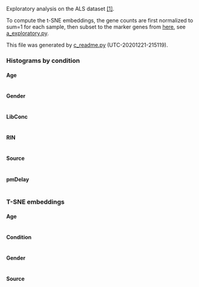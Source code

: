 
Exploratory analysis on the ALS dataset 
[[1]](../../../data/20201128-FGCZ).

To compute the t-SNE embeddings,
the gene counts are first normalized to sum=1 for each sample,
then subset to the marker genes
from [here](https://github.com/sta426hs2020/material/blob/8c57e3b/week13-07dec2020/workflow.Rmd#L152),
see [a_exploratory.py](a_exploratory.py).

This file was generated by [c_readme.py](c_readme.py) (UTC-20201221-215119).


### Histograms by condition

#### Age
![<img src='a_exploratory/hist_by_Age.png' width='480px'/>](a_exploratory/hist_by_Age.png)

#### Gender
![<img src='a_exploratory/hist_by_Gender.png' width='480px'/>](a_exploratory/hist_by_Gender.png)

#### LibConc
![<img src='a_exploratory/hist_by_LibConc_100_800bp.png' width='480px'/>](a_exploratory/hist_by_LibConc_100_800bp.png)

#### RIN
![<img src='a_exploratory/hist_by_RIN.png' width='480px'/>](a_exploratory/hist_by_RIN.png)

#### Source
![<img src='a_exploratory/hist_by_Source.png' width='480px'/>](a_exploratory/hist_by_Source.png)

#### pmDelay
![<img src='a_exploratory/hist_by_pmDelay.png' width='480px'/>](a_exploratory/hist_by_pmDelay.png)

### T-SNE embeddings

#### Age

![<img src='a_exploratory/tsne_by_Age.png' width='480px'/>](a_exploratory/tsne_by_Age.png)

#### Condition

![<img src='a_exploratory/tsne_by_Condition.png' width='480px'/>](a_exploratory/tsne_by_Condition.png)

#### Gender

![<img src='a_exploratory/tsne_by_Gender.png' width='480px'/>](a_exploratory/tsne_by_Gender.png)

#### Source

![<img src='a_exploratory/tsne_by_Source.png' width='480px'/>](a_exploratory/tsne_by_Source.png)

